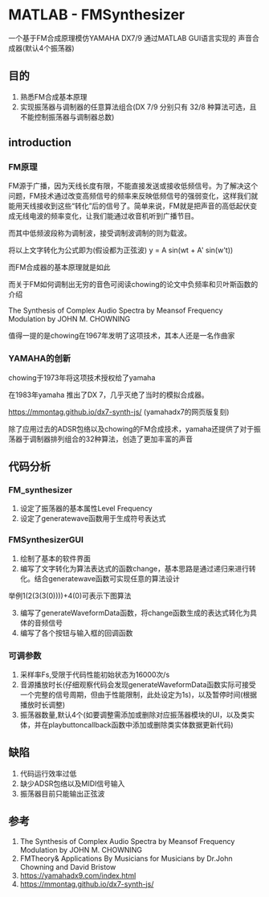 # MATLAB - FMSynthesizer
一个基于FM合成原理模仿YAMAHA DX7/9 通过MATLAB GUI语言实现的 声音合成器(默认4个振荡器)
## 目的
1. 熟悉FM合成基本原理
2. 实现振荡器与调制器的任意算法组合(DX 7/9 分别只有 32/8 种算法可选，且不能控制振荡器与调制器总数)

## introduction
### FM原理
FM源于广播，因为天线长度有限，不能直接发送或接收低频信号。为了解决这个问题，FM技术通过改变高频信号的频率来反映低频信号的强弱变化，这样我们就能用天线接收到这些“转化”后的信号了。简单来说，FM就是把声音的高低起伏变成无线电波的频率变化，让我们能通过收音机听到广播节目。

而其中低频波段称为调制波，接受调制波调制的则为载波。

将以上文字转化为公式即为(假设都为正弦波)
y = A sin(wt + A' sin(w't))

而FM合成器的基本原理就是如此

而关于FM如何调制出无穷的音色可阅读chowing的论文中负频率和贝叶斯函数的介绍

The Synthesis of Complex Audio Spectra by Meansof Frequency Modulation by JOHN M. CHOWNING

值得一提的是chowing在1967年发明了这项技术，其本人还是一名作曲家

### YAMAHA的创新
chowing于1973年将这项技术授权给了yamaha

在1983年yamaha 推出了DX 7，几乎灭绝了当时的模拟合成器。

https://mmontag.github.io/dx7-synth-js/  (yamahadx7的网页版复刻)

除了应用过去的ADSR包络以及chowing的FM合成技术，yamaha还提供了对于振荡器于调制器排列组合的32种算法，创造了更加丰富的声音

## 代码分析
### FM_synthesizer
1. 设定了振荡器的基本属性Level Frequency
2. 设定了generatewave函数用于生成符号表达式
### FMSynthesizerGUI
1. 绘制了基本的软件界面
2. 编写了文字转化为算法表达式的函数change，基本思路是通过递归来进行转化。结合generatewave函数可实现任意的算法设计

举例1(2(3(3(0))))+4(0)可表示下图算法

3. 编写了generateWaveformData函数，将change函数生成的表达式转化为具体的音频信号
4. 编写了各个按钮与输入框的回调函数

### 可调参数
1. 采样率Fs,受限于代码性能初始状态为16000次/s
2. 音源播放时长(仔细观察代码会发现generateWaveformData函数实际可接受一个完整的信号周期，但由于性能限制，此处设定为1s)，以及暂停时间(根据播放时长调整)
3. 振荡器数量,默认4个(如要调整需添加或删除对应振荡器模块的UI，以及类实体，并在playbuttoncallback函数中添加或删除类实体数据更新代码)

## 缺陷
1. 代码运行效率过低
2. 缺少ADSR包络以及MIDI信号输入
3. 振荡器目前只能输出正弦波

## 参考
1. The Synthesis of Complex Audio Spectra by Meansof Frequency Modulation by JOHN M. CHOWNING
2. FMTheory& Applications By Musicians for Musicians by Dr.John Chowning and David Bristow
3. https://yamahadx9.com/index.html
4. https://mmontag.github.io/dx7-synth-js/




